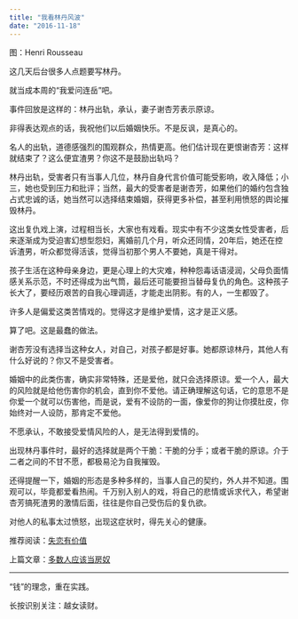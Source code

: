 ```yaml
---
title: "我看林丹风波"
date: "2016-11-18"
---
```


图：Henri Rousseau

这几天后台很多人点题要写林丹。

就当成本周的“我爱问连岳”吧。

事件回放是这样的：林丹出轨，承认，妻子谢杏芳表示原谅。

非得表达观点的话，我祝他们以后婚姻快乐。不是反讽，是真心的。

名人的出轨，道德感强烈的围观群众，热情更高。他们估计现在更恨谢杏芳：这样就结束了？这么便宜渣男？你这不是鼓励出轨吗？

林丹出轨，受害者只有当事人几位，林丹自身代言价值可能受影响，收入降低；小三，她也受到压力和批评；当然，最大的受害者是谢杏芳，如果他们的婚约包含独占式忠诚的话，她当然可以选择结束婚姻，获得更多补偿，甚至利用愤怒的舆论摧毁林丹。

这出复仇戏上演，过程相当长，大家也有戏看。现实中有不少这类女性受害者，后来逐渐成为受迫害幻想型怨妇，离婚前几个月，听众还同情，20年后，她还在控诉渣男，听众都觉得活该，觉得当初那个男人不要她，真是干得对。

孩子生活在这种母亲身边，更是心理上的大灾难，种种怨毒话语浸润，父母负面情感关系示范，不时还得成为出气筒，最后还可能要担当替母复仇的角色。这种孩子长大了，要经历艰苦的自我心理调适，才能走出阴影。有的人，一生都毁了。

许多人是偏爱这类苦情戏的。觉得这才是维护爱情，这才是正义感。

算了吧。这是最蠢的做法。

谢杏芳没有选择当这种女人，对自己，对孩子都是好事。她都原谅林丹，其他人有什么好说的？你又不是受害者。

婚姻中的此类伤害，确实非常特殊，还是爱他，就只会选择原谅。爱一个人，最大的风险就是给他伤害你的机会，直到你不爱他。请正确理解这句话，它的意思不是你爱一个就可以伤害他，而是说，爱有不设防的一面，像爱你的狗让你摸肚皮，你始终对一人设防，那肯定不爱他。

不愿承认，不敢接受爱情风险的人，是无法得到爱情的。

出现林丹事件时，最好的选择就是两个干脆：干脆的分手；或者干脆的原谅。介于二者之间的不甘不愿，都极易沦为自我摧毁。

还得提醒一下，婚姻的形态是多种多样的，当事人自己的契约，外人并不知道。围观可以，毕竟都爱看热闹。千万别入别人的戏，将自己的悲情或诉求代入，希望谢杏芳搞死渣男的激情后面，往往是你自己受伤后的复仇欲。

对他人的私事太过愤怒，出现这症状时，得先关心的健康。

推荐阅读：[失恋有价值](http://mp.weixin.qq.com/s?__biz=MjM5NDU0Mjk2MQ==&mid=2651622509&idx=1&sn=534160ad8cabd4048bcd59188c0edd9b&chksm=bd7e08738a098165b6f84a8e9a1f1dd5cd997b6d8874af7b8c0dbca40b76f898e422e6dccdc3&scene=21#wechat_redirect)

上篇文章：[多数人应该当房奴](http://mp.weixin.qq.com/s?__biz=MjM5NDU0Mjk2MQ==&mid=2651622527&idx=1&sn=91b0010ba102dcbedb43f108b6d2b2bd&chksm=bd7e08618a0981773c405be8386d01fcba9a50aa296ec5ddf125893166f55f8e001400a379dd&scene=21#wechat_redirect)

* * *

“钱”的理念，重在实践。

长按识别关注：越女读财。
